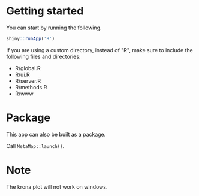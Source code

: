 Getting started
===============
You can start by running the following.

```r
shiny::runApp('R')
```
If you are using a custom directory, instead of "R", make sure to include the following files and directories:
* R/global.R
* R/ui.R
* R/server.R
* R/methods.R
* R/www

Package
=======

This app can also be built as a package.

Call `MetaMap::launch()`.


Note
=======
The krona plot will not work on windows.

